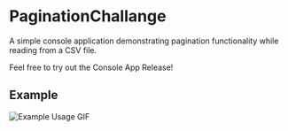 # PaginationChallange

A simple console application demonstrating pagination functionality while reading from a CSV file.

Feel free to try out the Console App Release!

## Example

![Example Usage GIF](https://i.imgur.com/oi9Ido9.gif)
